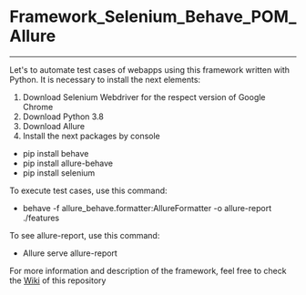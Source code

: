 

# Framework_Selenium_Behave_POM_Allure
--------------------------------------------

Let's to automate test cases of webapps using this framework written with Python. It is necessary to install the next elements: 

1.	Download Selenium Webdriver for the respect version of Google Chrome
2.	Download Python 3.8 
3.	Download Allure
4.	Install the next packages by console
 * pip install behave
 * pip install allure-behave 
 * pip install selenium 

To execute test cases, use this command: 
- behave -f allure_behave.formatter:AllureFormatter -o allure-report ./features

To see allure-report, use this command: 
- Allure serve allure-report

For more information and description of the framework, feel free to check the [Wiki](https://github.com/victor2carvajal/Framework_Selenium_Behave_POM_Allure.wiki.git) of this repository 
